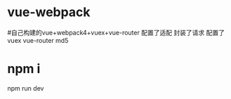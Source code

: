 # vue-webpack
#自己构建的vue+webpack4+vuex+vue-router 
配置了适配 封装了请求 配置了vuex vue-router  md5
# npm i 
npm run dev 

